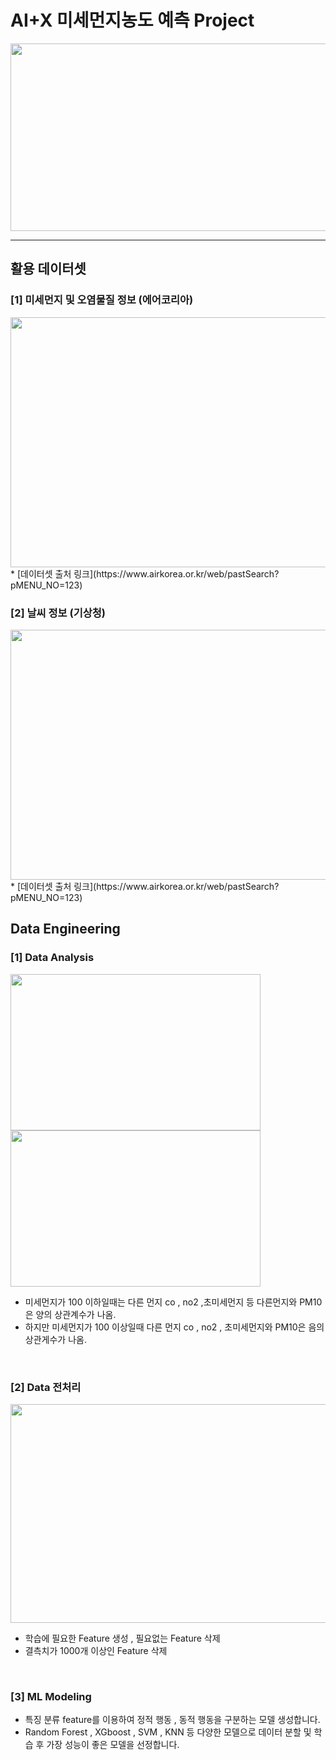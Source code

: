 # AI+X 미세먼지농도 예측 Project
<img src="https://github.com/BOSEONG000126/AI-X_Prediction-of-Fine-Dust-Concentration/assets/116350240/bdda3b35-7193-454b-93e2-f41055421ebf" width="1000" height="300">

<br/>

---
## 활용 데이터셋
### [1] 미세먼지 및 오염물질 정보 (에어코리아)
<img src="https://github.com/BOSEONG000126/AI-X_Prediction-of-Fine-Dust-Concentration/assets/116350240/561a66ab-ef88-47aa-84b9-6553f98af6e9" width="800" height="400">
* [데이터셋 출처 링크](https://www.airkorea.or.kr/web/pastSearch?pMENU_NO=123)
<br/>

### [2] 날씨 정보 (기상청)
<img src="https://github.com/BOSEONG000126/AI-X_Prediction-of-Fine-Dust-Concentration/assets/116350240/d093f226-a0e9-4c05-8dad-9a2a2c31e6f2" width="800" height="400">
* [데이터셋 출처 링크](https://www.airkorea.or.kr/web/pastSearch?pMENU_NO=123)

<br/>

## Data Engineering
### [1] Data Analysis
<img src="https://github.com/BOSEONG000126/AI-X_Prediction-of-Fine-Dust-Concentration/assets/116350240/16ad4cbb-0b91-4760-a994-4bf86a33cecb"  width="400" height="250"> <img src="https://github.com/BOSEONG000126/AI-X_Prediction-of-Fine-Dust-Concentration/assets/116350240/954d37a6-423b-4419-af5c-fe2aafec9f7d"  width="400" height="250">

  + 미세먼지가 100 이하일때는 다른 먼지 co , no2 ,초미세먼지 등 다른먼지와 PM10은 양의 상관계수가 나옴.
  + 하지만 미세먼지가 100 이상일때 다른 먼지 co , no2 , 초미세먼지와 PM10은 음의 상관게수가 나옴.
<br/>

### [2] Data 전처리
<img src="https://github.com/BOSEONG000126/AI-X_Prediction-of-Fine-Dust-Concentration/assets/116350240/bf27b866-1daf-4d90-a225-5d5f095ee852" width="700" height="350">

  + 학습에 필요한 Feature 생성 , 필요없는 Feature 삭제
  + 결측치가 1000개 이상인 Feature 삭제
<br/>

### [3] ML Modeling
 + 특징 분류 feature를 이용하여 정적 행동 , 동적 행동을 구분하는 모델 생성합니다.
 + Random Forest , XGboost , SVM , KNN 등 다양한 모델으로 데이터 분할 및 학습 후 가장 성능이 좋은 모델을 선정합니다.
<br/>
